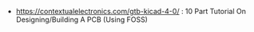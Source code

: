 
-   https://contextualelectronics.com/gtb-kicad-4-0/ : 10 Part Tutorial
    On Designing/Building A PCB (Using FOSS)

